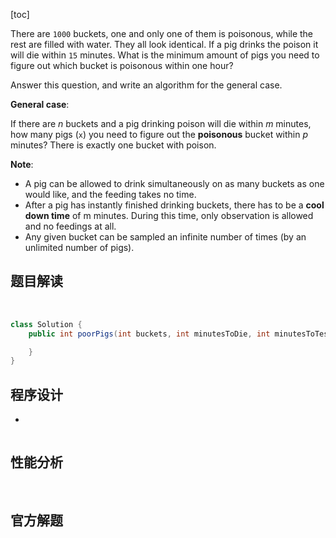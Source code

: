 [toc]

There are `1000` buckets, one and only one of them is poisonous, while the rest are filled with water. They all look identical. If a pig drinks the poison it will die within `15` minutes. What is the minimum amount of pigs you need to figure out which bucket is poisonous within one hour?

Answer this question, and write an algorithm for the general case.

 

**General case**:

If there are $n$ buckets and a pig drinking poison will die within $m$ minutes, how many pigs (`x`) you need to figure out the **poisonous** bucket within $p$ minutes? There is exactly one bucket with poison.

 

**Note**:

* A pig can be allowed to drink simultaneously on as many buckets as one would like, and the feeding takes no time.
* After a pig has instantly finished drinking buckets, there has to be a **cool down time** of m minutes. During this time, only observation is allowed and no feedings at all.
* Any given bucket can be sampled an infinite number of times (by an unlimited number of pigs).



## 题目解读

&emsp;

```java
class Solution {
    public int poorPigs(int buckets, int minutesToDie, int minutesToTest) {

    }
}
```

## 程序设计

* 

```java

```

## 性能分析

&emsp;



## 官方解题

&emsp;